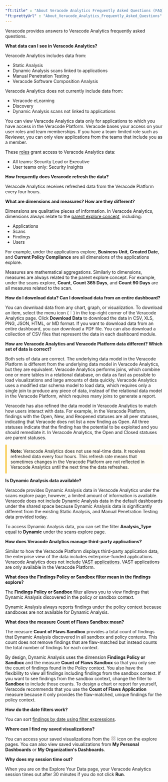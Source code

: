 ```yaml
---
"ft:title" : "About Veracode Analytics Frequently Asked Questions (FAQ)"
"ft:prettyUrl" : "About_Veracode_Analytics_Frequently_Asked_Questions"
---
```

Veracode provides answers to Veracode Analytics frequently asked questions.

**What data can I see in Veracode Analytics?**

Veracode Analytics includes data from:

-   Static Analysis
-   Dynamic Analysis scans linked to applications
-   Manual Penetration Testing
-   Veracode Software Composition Analysis

Veracode Analytics does not currently include data from:

-   Veracode eLearning
-   Discovery
-   Dynamic Analysis scans not linked to applications

You can view Veracode Analytics data only for applications to which you have access in the Veracode Platform. Veracode bases your access on your user roles and team memberships. If you have a team-limited role such as Reviewer, you can only view applications from the teams that include you as a member.

These [roles](https://docs.veracode.com/r/c_role_permissions) grant access to Veracode Analytics data:

-   All teams: Security Lead or Executive
-   User teams only: Security Insights

**How frequently does Veracode refresh the data?**

Veracode Analytics receives refreshed data from the Veracode Platform every four hours.

**What are dimensions and measures? How are they different?**

Dimensions are qualitative pieces of information. In Veracode Analytics, dimensions always relate to the [parent explore concept](https://docs.veracode.com/r/c_using_explore), including:

-   Applications
-   Scans
-   Findings
-   Users

For example, under the applications explore, **Business Unit**, **Created Date**, and **Current Policy Compliance** are all dimensions of the applications explore.

Measures are mathematical aggregations. Similarly to dimensions, measures are always related to the parent explore concept. For example, under the scans explore, **Count**, **Count 365 Days**, and **Count 90 Days** are all measures related to the scan.

**How do I download data? Can I download data from an entire dashboard?**

You can download data from any chart, graph, or visualization. To download an item, select the menu icon \(![](images/dot_menu.png)\) in the top-right corner of the Veracode Analytics page. Click **Download Data** to download the data in CSV, XLS, PNG, JSON, HTML, or MD format. If you want to download data from an entire dashboard, you can download a PDF file. You can also download a collection of CSV files that represent the data in each dashboard module.

**How are Veracode Analytics and Veracode Platform data different? Which set of data is correct?**

Both sets of data are correct. The underlying data model in the Veracode Platform is different from the underlying data model in Veracode Analytics, but they are equivalent. Veracode Analytics performs joins, which combine one or more tables in a relational database, on data as fast as possible to load visualizations and large amounts of data quickly. Veracode Analytics uses a modified star schema model to load data, which requires only a single join to produce any piece of data, instead of the relational data model in the Veracode Platform, which requires many joins to generate a report.

Veracode has also refined the data model in Veracode Analytics to match how users interact with data. For example, in the Veracode Platform, findings with the Open, New, and Reopened statuses are all peer statuses, indicating that Veracode does not list a new finding as Open. All three statuses indicate that the finding has the potential to be exploited and you should remediate it. In Veracode Analytics, the Open and Closed statuses are parent statuses.

<p style="background-color:#FFFCF3; padding: 12px; border-left: 5px solid #F7CD55;"><b>Note:</b> Veracode Analytics does not use real-time data. It receives refreshed data every four hours. This refresh rate means that sometimes changes in the Veracode Platform are not reflected in Veracode Analytics until the next time the data refreshes.</p>

**Is Dynamic Analysis data available?**

Veracode provides Dynamic Analysis data in Veracode Analytics under the scans explore page, however, a limited amount of information is available. Veracode does not include Dynamic Analysis data in the default dashboards under the shared space because Dynamic Analysis data is significantly different from the existing Static Analysis, and Manual Penetration Testing data provided today.

To access Dynamic Analysis data, you can set the filter **Analysis\_Type** equal to **Dynamic** under the scans explore page.

**How does Veracode Analytics manage third-party applications?**

Similar to how the Veracode Platform displays third-party application data, the enterprise view of the data includes enterprise-funded applications. Veracode Analytics does not include [VAST applications](https://docs.veracode.com/r/c_aboutVAST). VAST applications are only available in the Veracode Platform.

**What does the Findings Policy or Sandbox filter mean in the findings explore?**

The **Findings Policy or Sandbox** filter allows you to view findings that Dynamic Analysis discovered in the policy or sandbox context.

Dynamic Analysis always reports findings under the policy context because sandboxes are not available for Dynamic Analysis.

**What does the measure Count of Flaws Sandbox mean?**

The measure **Count of Flaws Sandbox** provides a total count of findings that Dynamic Analysis discovered in all sandbox and policy contexts. This count does not remove findings that are flaw-matched but instead counts the total number of findings for each context.

By design, Dynamic Analysis uses the dimension **Findings Policy or Sandbox** and the measure **Count of Flaws Sandbox** so that you only see the count of findings found in the Policy context. You also have the flexibility to view all findings including findings from the sandbox context. If you want to see findings from the sandbox context, change the filter to **Sandbox** to include those counts. To design a chart or report for yourself, Veracode recommends that you use the **Count of Flaws Application** measure because it only provides the flaw-matched, unique findings for the policy context.

**How do the date filters work?**

You can sort [findings by date using filter expressions](https://docs.veracode.com/r/Customize_Dashboard_Filters).

**Where can I find my saved visualizations?**

You can access your saved visualizations from the ![](images/four_square.png) icon on the explore pages. You can also view saved visualizations from **My Personal Dashboards** or **My Organization's Dashboards**.

**Why does my session time out?**

When you are on the Explore Your Data page, your Veracode Analytics session times out after 30 minutes if you do not click **Run**.
